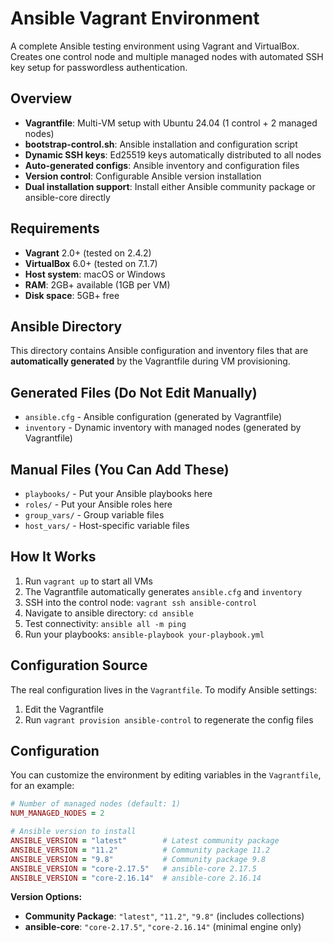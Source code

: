 # Ansible Vagrant Environment

A complete Ansible testing environment using Vagrant and VirtualBox. Creates one control node and multiple managed nodes with automated SSH key setup for passwordless authentication.

## Overview

- **Vagrantfile**: Multi-VM setup with Ubuntu 24.04 (1 control + 2 managed nodes)
- **bootstrap-control.sh**: Ansible installation and configuration script
- **Dynamic SSH keys**: Ed25519 keys automatically distributed to all nodes
- **Auto-generated configs**: Ansible inventory and configuration files
- **Version control**: Configurable Ansible version installation
- **Dual installation support**: Install either Ansible community package or ansible-core directly

## Requirements

- **Vagrant** 2.0+ (tested on 2.4.2)
- **VirtualBox** 6.0+ (tested on 7.1.7)
- **Host system**: macOS or Windows
- **RAM**: 2GB+ available (1GB per VM)
- **Disk space**: 5GB+ free

## Ansible Directory

This directory contains Ansible configuration and inventory files that are **automatically generated** by the Vagrantfile during VM provisioning.

## Generated Files (Do Not Edit Manually)

- `ansible.cfg` - Ansible configuration (generated by Vagrantfile)
- `inventory` - Dynamic inventory with managed nodes (generated by Vagrantfile)

## Manual Files (You Can Add These)

- `playbooks/` - Put your Ansible playbooks here
- `roles/` - Put your Ansible roles here
- `group_vars/` - Group variable files
- `host_vars/` - Host-specific variable files

## How It Works

1. Run `vagrant up` to start all VMs
2. The Vagrantfile automatically generates `ansible.cfg` and `inventory`
3. SSH into the control node: `vagrant ssh ansible-control`
4. Navigate to ansible directory: `cd ansible`
5. Test connectivity: `ansible all -m ping`
6. Run your playbooks: `ansible-playbook your-playbook.yml`

## Configuration Source

The real configuration lives in the `Vagrantfile`. To modify Ansible settings:

1. Edit the Vagrantfile
2. Run `vagrant provision ansible-control` to regenerate the config files

## Configuration

You can customize the environment by editing variables in the `Vagrantfile`, for an example:

```ruby
# Number of managed nodes (default: 1)
NUM_MANAGED_NODES = 2

# Ansible version to install
ANSIBLE_VERSION = "latest"        # Latest community package
ANSIBLE_VERSION = "11.2"          # Community package 11.2
ANSIBLE_VERSION = "9.8"           # Community package 9.8
ANSIBLE_VERSION = "core-2.17.5"   # ansible-core 2.17.5
ANSIBLE_VERSION = "core-2.16.14"  # ansible-core 2.16.14
```

**Version Options:**

- **Community Package**: `"latest"`, `"11.2"`, `"9.8"` (includes collections)
- **ansible-core**: `"core-2.17.5"`, `"core-2.16.14"` (minimal engine only)
